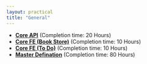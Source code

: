```yaml
---
layout: practical
title: "General"
---
```

- **[Core API](https://github.com/PatoliyaInfotech/practical-definitions/tree/master/Core%20API)** (Completion time: 20 Hours)
- **[Core FE (Book Store)](https://github.com/PatoliyaInfotech/practical-definitions/tree/master/Core%20FE%20(Book%20Store))** (Completion time: 10 Hours)
- **[Core FE (To Do)](https://github.com/PatoliyaInfotech/practical-definitions/tree/master/Core%20FE%20(To%20Do))** (Completion time: 10 Hours)
- **[Master Defination](https://github.com/PatoliyaInfotech/practical-definitions/tree/master/Master%20Defination)** (Completion time: 80 Hours)
